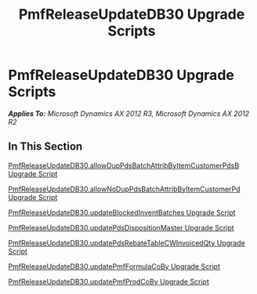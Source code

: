 ﻿---
title: PmfReleaseUpdateDB30 Upgrade Scripts
TOCTitle: PmfReleaseUpdateDB30 Upgrade Scripts
ms:assetid: 2ceb4ce0-ddab-4c1b-b9a7-f87b9d8fb961
ms:mtpsurl: https://msdn.microsoft.com/en-us/library/JJ735980(v=AX.60)
ms:contentKeyID: 49707396
ms.date: 05/18/2015
mtps_version: v=AX.60
---

# PmfReleaseUpdateDB30 Upgrade Scripts 


_**Applies To:** Microsoft Dynamics AX 2012 R3, Microsoft Dynamics AX 2012 R2_

## In This Section

[PmfReleaseUpdateDB30.allowDupPdsBatchAttribByItemCustomerPdsB Upgrade Script](pmfreleaseupdatedb30-allowduppdsbatchattribbyitemcustomerpdsb-upgrade-script.md)

[PmfReleaseUpdateDB30.allowNoDupPdsBatchAttribByItemCustomerPd Upgrade Script](pmfreleaseupdatedb30-allownoduppdsbatchattribbyitemcustomerpd-upgrade-script.md)

[PmfReleaseUpdateDB30.updateBlockedInventBatches Upgrade Script](pmfreleaseupdatedb30-updateblockedinventbatches-upgrade-script.md)

[PmfReleaseUpdateDB30.updatePdsDispositionMaster Upgrade Script](pmfreleaseupdatedb30-updatepdsdispositionmaster-upgrade-script.md)

[PmfReleaseUpdateDB30.updatePdsRebateTableCWInvoicedQty Upgrade Script](pmfreleaseupdatedb30-updatepdsrebatetablecwinvoicedqty-upgrade-script.md)

[PmfReleaseUpdateDB30.updatePmfFormulaCoBy Upgrade Script](pmfreleaseupdatedb30-updatepmfformulacoby-upgrade-script.md)

[PmfReleaseUpdateDB30.updatePmfProdCoBy Upgrade Script](pmfreleaseupdatedb30-updatepmfprodcoby-upgrade-script.md)

  


